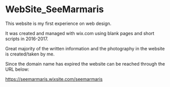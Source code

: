 # WebSite_SeeMarmaris


This website is my first experience on web design. 

It was created and managed with wix.com using blank pages and short scripts in 2016-2017.

Great majority of the written information and the photography in the website is created/taken by me.

Since the domain name has expired the website can be reached through the URL below:

https://seemarmaris.wixsite.com/seemarmaris
